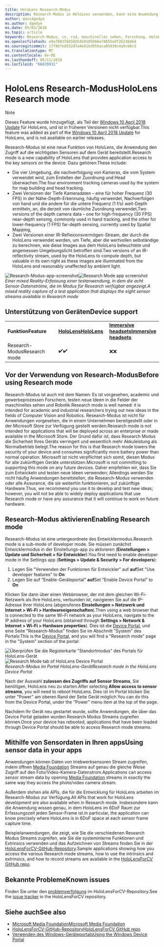 ```yaml
---
title: HoloLens Research-Modus
description: Research-Modus in HoloLens verwenden, kann eine Anwendung Key Gerät Sensor Streams (Tiefe, Umgebung, die nachverfolgung und IR-Reflexionsvermögen) zugreifen.
author: davidgedye
ms.author: dgedye
ms.date: 05/03/2018
ms.topic: article
keywords: Research-Modus, cv, rs4, maschinelles sehen, Forschung, HoloLens
ms.openlocfilehash: e9a7683f8d582b459185066e74655e8f2b236db4
ms.sourcegitcommit: 17f86fed532d7a4e91bd95baca05930c4a5c68c5
ms.translationtype: MT
ms.contentlocale: de-DE
ms.lasthandoff: 06/11/2019
ms.locfileid: "66829931"
---
```

# <a name="hololens-research-mode"></a><span data-ttu-id="acebb-104">HoloLens Research-Modus</span><span class="sxs-lookup"><span data-stu-id="acebb-104">HoloLens Research mode</span></span>

> [!NOTE]
> <span data-ttu-id="acebb-105">Dieses Feature wurde hinzugefügt, als Teil der [Windows 10 April 2018 Update](release-notes-april-2018.md) für HoloLens, und ist in früheren Versionen nicht verfügbar.</span><span class="sxs-lookup"><span data-stu-id="acebb-105">This feature was added as part of the [Windows 10 April 2018 Update](release-notes-april-2018.md) for HoloLens, and is not available on earlier releases.</span></span>

<span data-ttu-id="acebb-106">Research-Modus ist eine neue Funktion von HoloLens, die Anwendung den Zugriff auf die wichtigsten Sensoren auf dem Gerät bereitstellt.</span><span class="sxs-lookup"><span data-stu-id="acebb-106">Research mode is a new capability of HoloLens that provides application access to the key sensors on the device.</span></span> <span data-ttu-id="acebb-107">Dazu gehören:</span><span class="sxs-lookup"><span data-stu-id="acebb-107">These include:</span></span>
- <span data-ttu-id="acebb-108">Die vier Umgebung, die nachverfolgung von Kameras, die vom System verwendet wird, zum Erstellen der Zuordnung und Head überwachen.</span><span class="sxs-lookup"><span data-stu-id="acebb-108">The four environment tracking cameras used by the system for map building and head tracking.</span></span>
- <span data-ttu-id="acebb-109">Zwei Versionen der Tiefe Kameradaten – eine für hoher Frequenz (30 FPS) in der Nähe-Depth-Erkennung, häufig verwendet, Nachverfolgen von hand und die andere für die untere Frequenz (1 f/s) weit-Depth ermitteln, an, die derzeit von räumliche Zuordnung verwendet,</span><span class="sxs-lookup"><span data-stu-id="acebb-109">Two versions of the depth camera data – one for high-frequency (30 FPS) near-depth sensing, commonly used in hand tracking, and the other for lower-frequency (1 FPS) far-depth sensing, currently used by Spatial Mapping,</span></span>
- <span data-ttu-id="acebb-110">Zwei Versionen einer IR-Reflexionsvermögen-Stream, der durch die HoloLens verwendet werden, um Tiefe, aber die wertvollen selbständige zu berechnen, wie diese Images aus dem HoloLens beleuchtete und angemessen Umgebungslicht betroffen sind.</span><span class="sxs-lookup"><span data-stu-id="acebb-110">Two versions of an IR-reflectivity stream, used by the HoloLens to compute depth, but valuable in its own right as these images are illuminated from the HoloLens and reasonably unaffected by ambient light.</span></span>

<span data-ttu-id="acebb-111">![Research-Modus-app-screenshot](images/sensor-stream-viewer.jpg)</span><span class="sxs-lookup"><span data-stu-id="acebb-111">![Research Mode app screenshot](images/sensor-stream-viewer.jpg)</span></span><br>
<span data-ttu-id="acebb-112">*Einer mixed Reality-Erfassung einer testanwendung, in dem die acht Sensor-Datenströme, die im Modus für Research verfügbar angezeigt.*</span><span class="sxs-lookup"><span data-stu-id="acebb-112">*A mixed reality capture of a test application that displays the eight sensor streams available in Research mode*</span></span>

## <a name="device-support"></a><span data-ttu-id="acebb-113">Unterstützung von Geräten</span><span class="sxs-lookup"><span data-stu-id="acebb-113">Device support</span></span>

<table>
    <colgroup>
    <col width="33%" />
    <col width="33%" />
    <col width="33%" />
    </colgroup>
    <tr>
        <td><span data-ttu-id="acebb-114"><strong>Funktion</strong></span><span class="sxs-lookup"><span data-stu-id="acebb-114"><strong>Feature</strong></span></span></td>
        <td><span data-ttu-id="acebb-115"><a href="hololens-hardware-details.md"><strong>HoloLens</strong></a></span><span class="sxs-lookup"><span data-stu-id="acebb-115"><a href="hololens-hardware-details.md"><strong>HoloLens</strong></a></span></span></td>
        <td><span data-ttu-id="acebb-116"><a href="immersive-headset-hardware-details.md"><strong>Immersive headsets</strong></a></span><span class="sxs-lookup"><span data-stu-id="acebb-116"><a href="immersive-headset-hardware-details.md"><strong>Immersive headsets</strong></a></span></span></td>
    </tr>
     <tr>
        <td><span data-ttu-id="acebb-117">Research-Modus</span><span class="sxs-lookup"><span data-stu-id="acebb-117">Research mode</span></span></td>
        <td><span data-ttu-id="acebb-118">✔️</span><span class="sxs-lookup"><span data-stu-id="acebb-118">✔️</span></span></td>
        <td><span data-ttu-id="acebb-119">❌</span><span class="sxs-lookup"><span data-stu-id="acebb-119">❌</span></span></td>
    </tr>
</table>

## <a name="before-using-research-mode"></a><span data-ttu-id="acebb-120">Vor der Verwendung von Research-Modus</span><span class="sxs-lookup"><span data-stu-id="acebb-120">Before using Research mode</span></span>

<span data-ttu-id="acebb-121">Research-Modus ist auch mit dem Namen: Es ist vorgesehen, academic und gewerbeprozessen Forschern, testen neue Ideen in die Felder der maschinelles sehen und Robotik.</span><span class="sxs-lookup"><span data-stu-id="acebb-121">Research mode is well named: it is intended for academic and industrial researchers trying out new ideas in the fields of Computer Vision and Robotics.</span></span>  <span data-ttu-id="acebb-122">Research-Modus ist nicht für Anwendungen vorgesehen, die in einem Unternehmen bereitgestellt oder in der Microsoft Store zur Verfügung gestellt werden.</span><span class="sxs-lookup"><span data-stu-id="acebb-122">Research mode is not intended for applications that will be deployed across an enterprise or made available in the Microsoft Store.</span></span> <span data-ttu-id="acebb-123">Der Grund dafür ist, dass Research Modus die Sicherheit Ihres Geräts verringert und wesentlich mehr Akkuleistung als Normalbetrieb belegt.</span><span class="sxs-lookup"><span data-stu-id="acebb-123">The reason for this is that Research mode lowers the security of your device and consumes significantly more battery power than normal operation.</span></span> <span data-ttu-id="acebb-124">Microsoft ist nicht verpflichtet sich somit, diesen Modus für alle zukünftigen Geräte unterstützen.</span><span class="sxs-lookup"><span data-stu-id="acebb-124">Microsoft is not committing to supporting this mode on any future devices.</span></span> <span data-ttu-id="acebb-125">Daher empfehlen wir, dass Sie zum Entwickeln und testen neue Ideen verwenden; Allerdings werden Sie nicht häufig Anwendungen bereitstellen, die Research-Modus verwenden oder alle Assurance, die sie weiterhin funktionieren, auf zukünftige Hardware.</span><span class="sxs-lookup"><span data-stu-id="acebb-125">Thus, we recommend you use it to develop and test new ideas; however, you will not be able to widely deploy applications that use Research mode or have any assurance that it will continue to work on future hardware.</span></span>

## <a name="enabling-research-mode"></a><span data-ttu-id="acebb-126">Research-Modus aktivieren</span><span class="sxs-lookup"><span data-stu-id="acebb-126">Enabling Research mode</span></span>

<span data-ttu-id="acebb-127">Research-Modus ist eine untergeordnete des Entwicklermodus.</span><span class="sxs-lookup"><span data-stu-id="acebb-127">Research mode is a sub-mode of developer mode.</span></span> <span data-ttu-id="acebb-128">Sie müssen zunächst Entwicklermodus in der Einstellungs-app zu aktivieren (**Einstellungen > Update und Sicherheit > für Entwickler**):</span><span class="sxs-lookup"><span data-stu-id="acebb-128">You first need to enable developer mode in the Settings app (**Settings > Update & Security > For developers**):</span></span>

1. <span data-ttu-id="acebb-129">Legen Sie "Verwenden der Funktionen für Entwickler" auf **auf**</span><span class="sxs-lookup"><span data-stu-id="acebb-129">Set "Use developer features" to **On**</span></span>
2. <span data-ttu-id="acebb-130">Legen Sie auf "Enable-Geräteportal" **auf**</span><span class="sxs-lookup"><span data-stu-id="acebb-130">Set "Enable Device Portal" to **On**</span></span>

<span data-ttu-id="acebb-131">Klicken Sie dann über einen Webbrowser, der mit dem gleichen Wi-Fi-Netzwerk als Ihre HoloLens, verbunden ist, navigieren Sie auf die IP-Adresse Ihrer HoloLens (abgerufenes **Einstellungen > Netzwerk und Internet > Wi-Fi > Hardwareeigenschaften**).</span><span class="sxs-lookup"><span data-stu-id="acebb-131">Then using a web browser that is connected to the same Wi-Fi network as your HoloLens, navigate to the IP address of your HoloLens (obtained through **Settings > Network & Internet > Wi-Fi > Hardware properties**).</span></span> <span data-ttu-id="acebb-132">Dies ist die [Device Portal](using-the-windows-device-portal.md), und eine Seite "Research-Modus" finden Sie im Abschnitt "System" des Portals:</span><span class="sxs-lookup"><span data-stu-id="acebb-132">This is the [Device Portal](using-the-windows-device-portal.md), and you will find a "Research mode" page in the "System" section of the portal:</span></span>

<span data-ttu-id="acebb-133">![Überprüfen Sie die Registerkarte "Standortmodus" des Portals für HoloLens-Gerät](images/ResearchModeDevPortal.png)</span><span class="sxs-lookup"><span data-stu-id="acebb-133">![Research Mode tab of HoloLens Device Portal](images/ResearchModeDevPortal.png)</span></span><br>
<span data-ttu-id="acebb-134">*Research-Modus im Portal HoloLens-Gerät*</span><span class="sxs-lookup"><span data-stu-id="acebb-134">*Research mode in the HoloLens Device Portal*</span></span>

<span data-ttu-id="acebb-135">Nach der Auswahl **zulassen des Zugriffs auf Sensor Streams**, Sie benötigen, HoloLens neu zu starten.</span><span class="sxs-lookup"><span data-stu-id="acebb-135">After selecting **Allow access to sensor streams**, you will need to reboot HoloLens.</span></span> <span data-ttu-id="acebb-136">Dies ist im Portal klicken Sie unter "Power" am oberen Rand der Seite Gerät möglich.</span><span class="sxs-lookup"><span data-stu-id="acebb-136">You can do this from the Device Portal, under the "Power" menu item at the top of the page.</span></span>

<span data-ttu-id="acebb-137">Nachdem Ihr Gerät neu gestartet wurde, sollte Anwendungen, die über das Device Portal geladen wurden Research Modus Streams zugreifen können.</span><span class="sxs-lookup"><span data-stu-id="acebb-137">Once your device has rebooted, applications that have been loaded through Device Portal should be able to access Research mode streams.</span></span>

## <a name="using-sensor-data-in-your-apps"></a><span data-ttu-id="acebb-138">Mithilfe von Sensordaten in Ihren apps</span><span class="sxs-lookup"><span data-stu-id="acebb-138">Using sensor data in your apps</span></span>

<span data-ttu-id="acebb-139">Anwendungen können Daten von triebwerksensoren Stream zugreifen, indem öffnen [Media Foundation](https://msdn.microsoft.com/library/windows/desktop/ms694197) Streams auf genau die gleiche Weise Zugriff auf den Foto/Video-Kamera-Datenstrom.</span><span class="sxs-lookup"><span data-stu-id="acebb-139">Applications can access sensor stream data by opening [Media Foundation](https://msdn.microsoft.com/library/windows/desktop/ms694197) streams in exactly the same way they access the photo/video camera stream.</span></span> 

<span data-ttu-id="acebb-140">Außerdem stehen alle APIs, die für die Entwicklung für HoloLens arbeiten im Research-Modus zur Verfügung.</span><span class="sxs-lookup"><span data-stu-id="acebb-140">All APIs that work for HoloLens development are also available when in Research mode.</span></span> <span data-ttu-id="acebb-141">Insbesondere kann die Anwendung wissen genau, in dem HoloLens im 6DoF Raum zur Erfassungszeit jeden Sensor-Frame ist.</span><span class="sxs-lookup"><span data-stu-id="acebb-141">In particular, the application can know precisely where HoloLens is in 6DoF space at each sensor frame capture time.</span></span>

<span data-ttu-id="acebb-142">Beispielanwendungen, die zeigt, wie Sie die verschiedenen Research Modus Streams zugreifen, wie Sie die systeminterne Funktionen und Extrinsics verwenden und das Aufzeichnen von Streams finden Sie in der [HoloLensForCV-GitHub-Repository](https://github.com/Microsoft/HoloLensForCV).</span><span class="sxs-lookup"><span data-stu-id="acebb-142">Sample applications showing how you access the various Research mode streams, how to use the intrinsics and extrinsics, and how to record streams are available in the [HoloLensForCV GitHub repo](https://github.com/Microsoft/HoloLensForCV).</span></span>

## <a name="known-issues"></a><span data-ttu-id="acebb-143">Bekannte Probleme</span><span class="sxs-lookup"><span data-stu-id="acebb-143">Known issues</span></span>

<span data-ttu-id="acebb-144">Finden Sie unter den [problemverfolgung](https://github.com/Microsoft/HololensForCV/issues) im HoloLensForCV-Repository.</span><span class="sxs-lookup"><span data-stu-id="acebb-144">See the [issue tracker](https://github.com/Microsoft/HololensForCV/issues) in the HoloLensForCV repository.</span></span>

## <a name="see-also"></a><span data-ttu-id="acebb-145">Siehe auch</span><span class="sxs-lookup"><span data-stu-id="acebb-145">See also</span></span>

* [<span data-ttu-id="acebb-146">Microsoft Media Foundation</span><span class="sxs-lookup"><span data-stu-id="acebb-146">Microsoft Media Foundation</span></span>](https://msdn.microsoft.com/library/windows/desktop/ms694197)
* [<span data-ttu-id="acebb-147">HoloLensForCV-GitHub-Repository</span><span class="sxs-lookup"><span data-stu-id="acebb-147">HoloLensForCV GitHub repo</span></span>](https://github.com/Microsoft/HoloLensForCV)
* [<span data-ttu-id="acebb-148">Verwenden des Windows-Geräteportals</span><span class="sxs-lookup"><span data-stu-id="acebb-148">Using the Windows Device Portal</span></span>](using-the-windows-device-portal.md)
